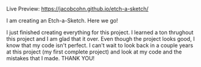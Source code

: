 Live Preview: https://jacobcohn.github.io/etch-a-sketch/

I am creating an Etch-a-Sketch. 
Here we go!

I just finished creating everything for this project.
I learned a ton thrughout this project and I am glad
that it over. Even though the project looks good, I 
know that my code isn't perfect. I can't wait to look
back in a couple years at this project (my first 
complete project) and look at my code and the mistakes
that I made. THANK YOU!
